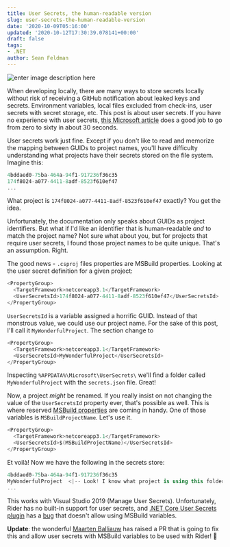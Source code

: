 ```yaml
---
title: User Secrets, the human-readable version
slug: user-secrets-the-human-readable-version
date: '2020-10-09T05:16:00'
updated: '2020-10-12T17:30:39.078141+00:00'
draft: false
tags:
- .NET
author: Sean Feldman
---
```

![enter image description here][1]

When developing locally, there are many ways to store secrets locally without risk of receiving a GitHub notification about leaked keys and secrets. Environment variables, local files excluded from check-ins, user secrets with secret storage, etc. This post is about user secrets. If you have no experience with user secrets, [this Microsoft article][2] does a good job to go from zero to sixty in about 30 seconds. 

User secrets work just fine. Except if you don't like to read and memorize the mapping between GUIDs to project names, you'll have difficulty understanding what projects have their secrets stored on the file system. Imagine this:

```csharp
4bddaed0-75ba-464a-94f1-917236f36c35
174f8024-a077-4411-8adf-8523f610ef47
...
```
What project is `174f8024-a077-4411-8adf-8523f610ef47` exactly? You get the idea.

Unfortunately, the documentation only speaks about GUIDs as project identifiers. But what if I'd like an identifier that is human-readable *and* to match the project name? Not sure what about you, but for projects that require user secrets, I found those project names to be quite unique. That's an assumption. Right.

The good news - `.csproj` files properties are MSBuild properties. Looking at the user secret definition for a given project:

```csharp
<PropertyGroup>
  <TargetFramework>netcoreapp3.1</TargetFramework>
  <UserSecretsId>174f8024-a077-4411-8adf-8523f610ef47</UserSecretsId>
</PropertyGroup>
```
`UserSecretsId` is a variable assigned a horrific GUID. Instead of that monstrous value, we could use our project name. For the sake of this post, I'll call it `MyWonderfulProject`. The section change to

```csharp
<PropertyGroup>
  <TargetFramework>netcoreapp3.1</TargetFramework>
  <UserSecretsId>MyWonderfulProject</UserSecretsId>
</PropertyGroup>
```
Inspecting `%APPDATA%\Microsoft\UserSecrets\` we'll find a folder called `MyWonderfulProject` with the `secrets.json` file. Great!

Now, a project *might* be renamed. If you really insist on not changing the value of the `UserSecretsId` property ever, that's possible as well. This is where reserved [MSBuild properties][3] are coming in handy. One of those variables is `MSBuildProjectName`. Let's use it.

```csharp
<PropertyGroup>
  <TargetFramework>netcoreapp3.1</TargetFramework>
  <UserSecretsId>$(MSBuildProjectName)</UserSecretsId>
</PropertyGroup>
```
Et voilà! Now we have the following in the secrets store:

```csharp
4bddaed0-75ba-464a-94f1-917236f36c35
MyWonderfulProject  <|-- Look! I know what project is using this folder!
...
```
This works with Visual Studio 2019 (Manage User Secrets). Unfortunately, Rider has no built-in support for user secrets, and [.NET Core User Secrets plugin][4] has a [bug][5] that doesn't allow using MSBuild variables.

**Update**: the wonderful [Maarten Balliauw][6] has raised a PR that is going to fix this and allow user secrets with MSBuild variables to be used with Rider! 🎉


[1]: https://aspblogs.blob.core.windows.net:443/media/sfeldman/2020/user-secrets/lockers.png
[2]: https://docs.microsoft.com/en-us/aspnet/core/security/app-secrets?view=aspnetcore-3.1&tabs=windows
[3]: https://docs.microsoft.com/en-us/visualstudio/msbuild/msbuild-reserved-and-well-known-properties?view=vs-2019
[4]: https://plugins.jetbrains.com/plugin/10183--net-core-user-secrets
[5]: https://github.com/Witik/RiderUserSecrets/issues/8
[6]: https://blog.maartenballiauw.be/
